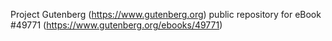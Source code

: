 Project Gutenberg (https://www.gutenberg.org) public repository for
eBook #49771 (https://www.gutenberg.org/ebooks/49771)

